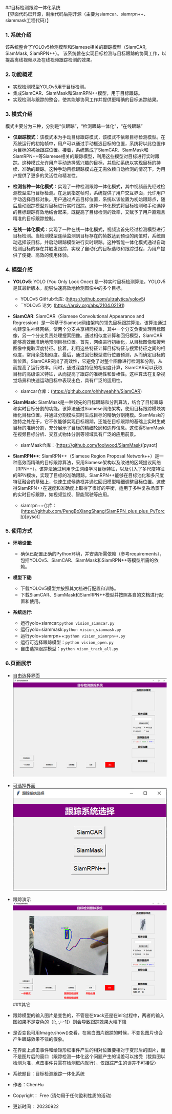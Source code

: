 ##目标检测跟踪一体化系统  
【界面代码已开源，剩余代码后期开源（主要为siamcar、siamrpn++、siammask工程代码）】  


### 1. 系统介绍
该系统整合了YOLOv5检测模型和Siamese相关的跟踪模型（SiamCAR, SiamMask, SiamRPN++）。 
该系统旨在实现目标检测与目标跟踪的协同工作，以提高离线视频以及在线视频跟踪检测的效果。

### 2. 功能概述

- 实现检测模型YOLOv5用于目标检测。
- 集成SiamCAR、SiamMask和SiamRPN++模型，用于目标跟踪。
- 实现检测与跟踪的整合，使其能够协同工作并提供更精确的目标追踪结果。  

### 3. 模式介绍
模式主要分为三种，分别是“仅跟踪”，“检测跟踪一体化”，“在线跟踪”
- **仅跟踪模式**：该模式本为手动目标跟踪模式，该模式不依赖目标检测模型。在系统运行的初始帧中，用户可以通过手动框选目标的位置，系统将以此位置作为目标的初始跟踪位置。接着，系统集成了SiamCAR、SiamMask和SiamRPN++等Siamese相关的跟踪模型，利用这些模型对目标进行实时跟踪。这种模式允许用户手动选择感兴趣的目标，并启动系统以实现目标的持续、准确的跟踪。这种手动目标跟踪模式在无需依赖自动检测的情况下，为用户提供了更多的灵活性和精准性。

- **检测各种一体化模式**：实现了一种检测跟踪一体化模式，其中视频首先经过检测模型进行目标检测。在达到指定帧时，系统提供了用户交互界面，允许用户手动选择目标对象。用户通过点击目标位置，系统以该位置为初始跟踪点，随后启动跟踪模型对目标进行实时跟踪。这种一体化模式将目标检测和手动选择的目标跟踪有效地结合起来，既提高了目标检测的效率，又赋予了用户直观且精准的目标跟踪控制。

- **在线一体化模式**：实现了一种在线一体化模式，视频流首先经过检测模型进行目标检测。当检测模型连续监测到目标存在的帧数达到预设的阈值时，系统自动选择该目标，并启动跟踪模型进行实时跟踪。这种智能一体化模式通过自动检测目标的存在并触发跟踪，实现了自动化的目标选取和跟踪过程，为用户提供了便捷、高效的使用体验。

### 4. 模型介绍
- **YOLOv5**: YOLO (You Only Look Once) 是一种实时目标检测算法，YOLOv5是其最新版本，能够快速高效地检测图像中的多个目标。
  - YOLOv5 GitHub仓库: (https://github.com/ultralytics/yolov5)
  - ``YOLOv5 论文: (https://arxiv.org/abs/2104.02191)

- **SiamCAR**: SiamCAR（Siamese Convolutional Appearance and Regression）是一种基于Siamese网络架构的领先目标跟踪算法。该算法通过构建孪生神经网络，使两个分支共享相同权重，其中一个分支负责处理目标图像，另一个分支负责处理搜索图像。通过相似度计算和回归模型，SiamCAR能够高效而准确地预测目标位置。首先，网络进行初始化，从目标图像和搜索图像中提取深度特征。接着，利用这些特征计算目标特征与搜索特征之间的相似度，常用余弦相似度。最后，通过回归模型进行位置预测，从而确定目标的新位置。SiamCAR突出了高效性，它避免了对整个图像进行检测和分割，从而提高了运行效率。同时，通过深度特征的相似度计算，SiamCAR可以获取目标的高级语义特征，从而提高了跟踪的准确性和鲁棒性。这种算法在复杂视觉场景和快速运动目标中表现出色，具有广泛的适用性。
  - siamcar仓库：(https://github.com/ohhhyeahhh/SiamCAR)
- **SiamMask**: SiamMask是一种领先的目标跟踪和分割算法，结合了目标跟踪和实时目标分割的功能。该算法通过Siamese网络架构，使用目标跟踪模块初始化目标位置，并通过分割模块实时生成目标的精确分割掩模。SiamMask的独特之处在于，它不仅能够实现目标跟踪，还能在目标跟踪的基础上实时生成目标的准确分割，充分展示了目标的精细轮廓和边界信息。这使得SiamMask在视频目标分析、交互式物体分割等领域具有广泛的应用前景。
  - siamMask仓库：(https://github.com/foolwood/SiamMask)[pysot]
- **SiamRPN++**: SiamRPN++（Siamese Region Proposal Network++）是一种高效而精确的目标跟踪算法，采用Siamese架构以及改进的区域提议网络（RPN++）。该算法通过利用孪生网络学习目标特征，以及引入了多尺度特征的RPN模块，实现了目标的准确跟踪。SiamRPN++能够在目标池化和多尺度特征融合的基础上，快速生成候选框并通过回归模型精细调整目标位置。这使得SiamRPN++在速度和准确度上取得了很好的平衡，适用于多种复杂场景下的实时目标跟踪，如视频监视、智能驾驶等应用。
  - siamrpn++仓库：(https://github.com/PengBoXiangShang/SiamRPN_plus_plus_PyTorch)[pysot]

### 5. 使用方式

- **环境设置**:
   - 确保已配置正确的Python环境，并安装所需依赖（参考requirements），包括YOLOv5、SiamCAR、SiamMask和SiamRPN++等模型所需的依赖。

- **模型下载**:
   - 下载YOLOv5模型并按照其文档进行配置和训练。
   - 下载SiamCAR、SiamMask和SiamRPN++模型并按照各自的文档进行配置和使用。

- **系统运行**:
  - 运行yolo+siamcar:`python vision_siamcar.py`  
  - 运行yolo+siammask:`python vision_siammask.py`  
  - 运行yolo+siamrpn++:`python vision_siamrpn++.py`  
  - 运行可选择跟踪模型：`python vision_open.py`
  - 自由选择跟踪模型：`python vison_track_all.py`

### 6.页面展示 
- 自由选择界面 
![Local Image](./img_use/Snipaste_2023-09-22_15-20-36.png)  
- 可选择界面  
![Local Image](./img_use/Snipaste_2023-09-22_15-28-50.png)  
- 跟踪演示  
![Local Image](./img_use/vis_03.png)  
###其它

- 跟踪模型的输入图片是变色的，不管是在track还是在init过程中，两者的输入图如果不是变色的（[:,:,::-1]）则会导致跟踪效果大幅下降
- 是否变色可用Image.show()查看，在黑白图片跟踪的时候，不变色图片也会产生跟踪效果不错的假象。
- 在界面上点击事件和绘矩形框事件产生的相对位置要相对于变形后的图片，而不是图片后的窗口（跟踪检测一体化这个问题产生的误差可以接受（裁剪图以检测为准，点击事件只需在检测框内就行），仅跟踪产生的误差不可接受）

- 系统题目：目标检测跟踪一体化系统  
- 作者：ChenHu  
- Copyright： Free  (请勿用于任何盈利性质的活动)
- 更新时间： 20230922  
